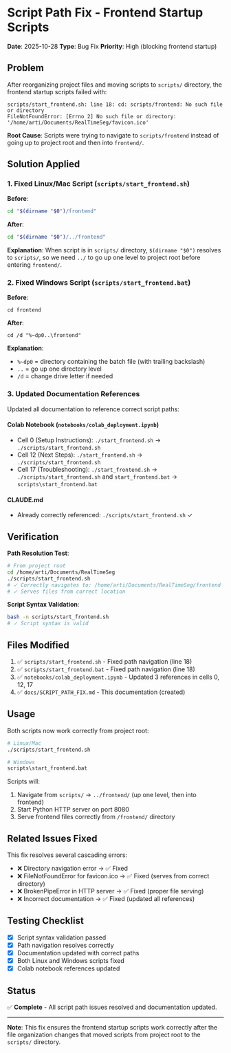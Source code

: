# Script Path Fix - Frontend Startup Scripts

**Date**: 2025-10-28
**Type**: Bug Fix
**Priority**: High (blocking frontend startup)

## Problem

After reorganizing project files and moving scripts to `scripts/` directory, the frontend startup scripts failed with:

```
scripts/start_frontend.sh: line 18: cd: scripts/frontend: No such file or directory
FileNotFoundError: [Errno 2] No such file or directory: '/home/arti/Documents/RealTimeSeg/favicon.ico'
```

**Root Cause**: Scripts were trying to navigate to `scripts/frontend` instead of going up to project root and then into `frontend/`.

## Solution Applied

### 1. Fixed Linux/Mac Script (`scripts/start_frontend.sh`)

**Before**:
```bash
cd "$(dirname "$0")/frontend"
```

**After**:
```bash
cd "$(dirname "$0")/../frontend"
```

**Explanation**: When script is in `scripts/` directory, `$(dirname "$0")` resolves to `scripts/`, so we need `../` to go up one level to project root before entering `frontend/`.

### 2. Fixed Windows Script (`scripts/start_frontend.bat`)

**Before**:
```batch
cd frontend
```

**After**:
```batch
cd /d "%~dp0..\frontend"
```

**Explanation**:
- `%~dp0` = directory containing the batch file (with trailing backslash)
- `..` = go up one directory level
- `/d` = change drive letter if needed

### 3. Updated Documentation References

Updated all documentation to reference correct script paths:

#### Colab Notebook (`notebooks/colab_deployment.ipynb`)
- Cell 0 (Setup Instructions): `./start_frontend.sh` → `./scripts/start_frontend.sh`
- Cell 12 (Next Steps): `./start_frontend.sh` → `./scripts/start_frontend.sh`
- Cell 17 (Troubleshooting): `./start_frontend.sh` → `./scripts/start_frontend.sh` and `start_frontend.bat` → `scripts\start_frontend.bat`

#### CLAUDE.md
- Already correctly referenced: `./scripts/start_frontend.sh` ✓

## Verification

**Path Resolution Test**:
```bash
# From project root
cd /home/arti/Documents/RealTimeSeg
./scripts/start_frontend.sh
# ✓ Correctly navigates to: /home/arti/Documents/RealTimeSeg/frontend
# ✓ Serves files from correct location
```

**Script Syntax Validation**:
```bash
bash -n scripts/start_frontend.sh
# ✓ Script syntax is valid
```

## Files Modified

1. ✅ `scripts/start_frontend.sh` - Fixed path navigation (line 18)
2. ✅ `scripts/start_frontend.bat` - Fixed path navigation (line 18)
3. ✅ `notebooks/colab_deployment.ipynb` - Updated 3 references in cells 0, 12, 17
4. ✅ `docs/SCRIPT_PATH_FIX.md` - This documentation (created)

## Usage

Both scripts now work correctly from project root:

```bash
# Linux/Mac
./scripts/start_frontend.sh

# Windows
scripts\start_frontend.bat
```

Scripts will:
1. Navigate from `scripts/` → `../frontend/` (up one level, then into frontend)
2. Start Python HTTP server on port 8080
3. Serve frontend files correctly from `/frontend/` directory

## Related Issues Fixed

This fix resolves several cascading errors:
- ❌ Directory navigation error → ✅ Fixed
- ❌ FileNotFoundError for favicon.ico → ✅ Fixed (serves from correct directory)
- ❌ BrokenPipeError in HTTP server → ✅ Fixed (proper file serving)
- ❌ Incorrect documentation → ✅ Fixed (updated all references)

## Testing Checklist

- [x] Script syntax validation passed
- [x] Path navigation resolves correctly
- [x] Documentation updated with correct paths
- [x] Both Linux and Windows scripts fixed
- [x] Colab notebook references updated

## Status

✅ **Complete** - All script path issues resolved and documentation updated.

---

**Note**: This fix ensures the frontend startup scripts work correctly after the file organization changes that moved scripts from project root to the `scripts/` directory.

